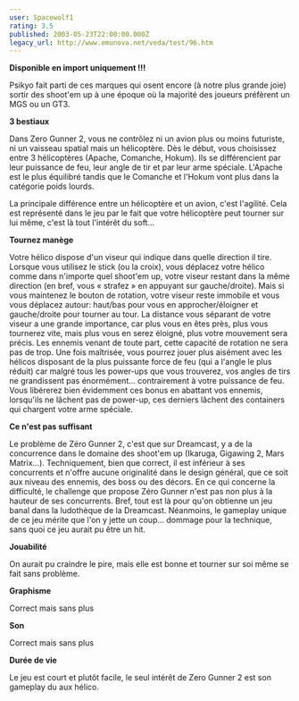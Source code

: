 ```yaml
---
user: Spacewolf1
rating: 3.5
published: 2003-05-23T22:00:00.000Z
legacy_url: http://www.emunova.net/veda/test/96.htm
---
```

**Disponible en import uniquement !!!**  

  

Psikyo fait parti de ces marques qui osent encore (à notre plus grande joie) sortir des shoot'em up à une époque où la majorité des joueurs préfèrent un MGS ou un GT3\.  

  

**3 bestiaux**  

Dans Zero Gunner 2, vous ne contrôlez ni un avion plus ou moins futuriste, ni un vaisseau spatial mais un hélicoptère. Dès le début, vous choisissez entre 3 hélicoptères (Apache, Comanche, Hokum). Ils se différencient par leur puissance de feu, leur angle de tir et par leur arme spéciale. L'Apache est le plus équilibré tandis que le Comanche et l'Hokum vont plus dans la catégorie poids lourds.  

La principale différence entre un hélicoptère et un avion, c'est l'agilité. Cela est représenté dans le jeu par le fait que votre hélicoptère peut tourner sur lui même, c'est là tout l'intérêt du soft...  

  

**Tournez manège**  

Votre hélico dispose d'un viseur qui indique dans quelle direction il tire. Lorsque vous utilisez le stick (ou la croix), vous déplacez votre hélico comme dans n'importe quel shoot'em up, votre viseur restant dans la même direction (en bref, vous « strafez » en appuyant sur gauche/droite). Mais si vous maintenez le bouton de rotation, votre viseur reste immobile et vous vous déplacez autour: haut/bas pour vous en approcher/éloigner et gauche/droite pour tourner au tour. La distance vous séparant de votre viseur a une grande importance, car plus vous en êtes près, plus vous tournerez vite, mais plus vous en serez éloigné, plus votre mouvement sera précis. Les ennemis venant de toute part, cette capacité de rotation ne sera pas de trop. Une fois maîtrisée, vous pourrez jouer plus aisément avec les hélicos disposant de la plus puissante force de feu (qui a l'angle le plus réduit) car malgré tous les power-ups que vous trouverez, vos angles de tirs ne grandissent pas énormément... contrairement à votre puissance de feu. Vous libérerez bien évidemment ces bonus en abattant vos ennemis, lorsqu'ils ne lâchent pas de power-up, ces derniers lâchent des containers qui chargent votre arme spéciale.  

  

**Ce n'est pas suffisant**  

Le problème de Zéro Gunner 2, c'est que sur Dreamcast, y a de la concurrence dans le domaine des shoot'em up (Ikaruga, Gigawing 2, Mars Matrix...). Techniquement, bien que correct, il est inférieur à ses concurrents et n'offre aucune originalité dans le design général, que ce soit aux niveau des ennemis, des boss ou des décors. En ce qui concerne la difficulté, le challenge que propose Zéro Gunner n'est pas non plus à la hauteur de ses concurrents. Bref, tout est là pour qu'on obtienne un jeu banal dans la ludothèque de la Dreamcast. Néanmoins, le gameplay unique de ce jeu mérite que l'on y jette un coup... dommage pour la technique, sans quoi ce jeu aurait pu être un hit.  

  

  

**Jouabilité**  

On aurait pu craindre le pire, mais elle est bonne et tourner sur soi même se fait sans problème.  

**Graphisme**  

Correct mais sans plus  

**Son**  

Correct mais sans plus  

**Durée de vie**  

Le jeu est court et plutôt facile, le seul intérêt de Zero Gunner 2 est son gameplay du aux hélico.